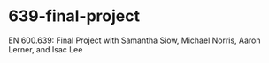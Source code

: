 # 639-final-project
EN 600.639: Final Project with Samantha Siow, Michael Norris, Aaron Lerner, and Isac Lee
